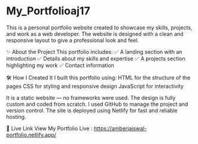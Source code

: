 # My_Portfolioaj17
This is a personal portfolio website created to showcase my skills, projects, and work as a web developer.
The website is designed with a clean and responsive layout to give a professional look and feel.

✨ About the Project
This portfolio includes:
✅ A landing section with an introduction
✅ Details about my skills and expertise
✅ A projects section highlighting my work
✅ Contact information

🛠️ How I Created It
I built this portfolio using:
HTML for the structure of the pages
CSS for styling and responsive design
JavaScript for interactivity

It is a static website — no frameworks were used. The design is fully custom and coded from scratch.
I used GitHub to manage the project and version control. The site is deployed using Netlify for fast and reliable hosting.

🚀 Live Link
View My Portfolio Live : https://amberjaiswal-portfolio.netlify.app/

